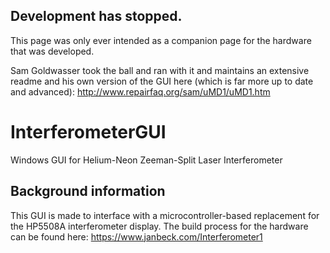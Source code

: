 ## Development has stopped.
This page was only ever intended as a companion page for the hardware that was developed. 

Sam Goldwasser took the ball and ran with it and maintains an extensive readme and his own version of the GUI here (which is far more up to date and advanced):
http://www.repairfaq.org/sam/uMD1/uMD1.htm

# InterferometerGUI
Windows GUI for Helium-Neon Zeeman-Split Laser Interferometer
## Background information
This GUI is made to interface with a microcontroller-based replacement for the HP5508A interferometer display. The build process for the hardware can be found here:
https://www.janbeck.com/Interferometer1


